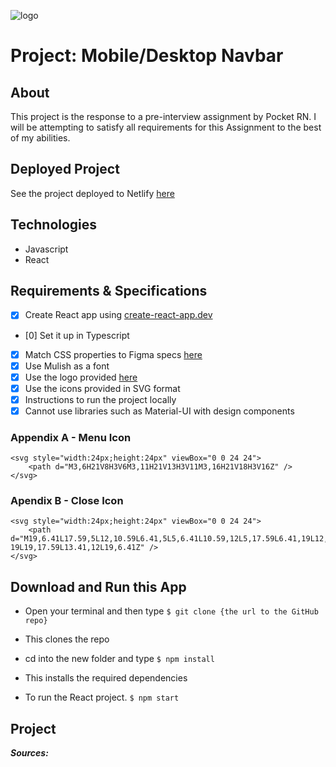 ![logo](https://user-images.githubusercontent.com/55994508/121374652-aed2c480-c905-11eb-9880-22f931b44a18.png)
# Project: Mobile/Desktop Navbar
## About
This project is the response to a pre-interview assignment by Pocket RN. I will be attempting to satisfy all requirements for this Assignment to the best of my abilities.

## Deployed Project

See the project deployed to Netlify [here]()
## Technologies

- Javascript
- React

## Requirements & Specifications

- [x] Create React app using [create-react-app.dev](https://create-react-app.dev/)
- [0] Set it up in Typescript
- [x] Match CSS properties to Figma specs [here](https://www.figma.com/file/pWbHTagWnjetKESFxFwwwd/Coding-Assessment-Designs?node-id=1%3A128)
- [x] Use Mulish as a font
- [x] Use the logo provided [here](https://pocketrn.com/static/media/Logo.b9fcd954.png)
- [x] Use the icons provided in SVG format
- [x] Instructions to run the project locally
- [x] Cannot use libraries such as Material-UI with design components

### Appendix A - Menu Icon

```
<svg style="width:24px;height:24px" viewBox="0 0 24 24">
    <path d="M3,6H21V8H3V6M3,11H21V13H3V11M3,16H21V18H3V16Z" />
</svg>
```

### Apendix B - Close Icon

```
<svg style="width:24px;height:24px" viewBox="0 0 24 24">
    <path
d="M19,6.41L17.59,5L12,10.59L6.41,5L5,6.41L10.59,12L5,17.59L6.41,19L12,13.41L17.59,
19L19,17.59L13.41,12L19,6.41Z" />
</svg>
```

## Download and Run this App 

- Open your terminal and then type
``
$ git clone {the url to the GitHub repo}
``
- This clones the repo

- cd into the new folder and type
``
$ npm install
``
- This installs the required dependencies

- To run the React project.
``
$ npm start
``

## Project 

**_Sources:_**

